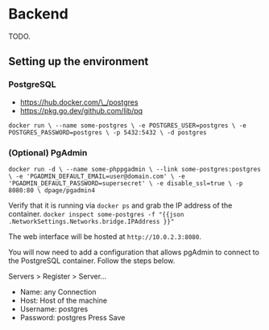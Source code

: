 # Backend

TODO.

## Setting up the environment

### PostgreSQL

- https://hub.docker.com/\_/postgres
- https://pkg.go.dev/github.com/lib/pq

``
docker run \
	--name some-postgres \
    -e POSTGRES_USER=postgres \
	-e POSTGRES_PASSWORD=postgres \
	-p 5432:5432 \
	-d postgres
``

### (Optional) PgAdmin

``
docker run -d \
    --name some-phppgadmin \
    --link some-postgres:postgres \
    -e 'PGADMIN_DEFAULT_EMAIL=user@domain.com' \
    -e 'PGADMIN_DEFAULT_PASSWORD=supersecret' \
    -e disable_ssl=true \
    -p 8080:80 \
    dpage/pgadmin4
``

Verify that it is running via `docker ps` and grab the IP address of the container.
`docker inspect some-postgres -f "{{json .NetworkSettings.Networks.bridge.IPAddress }}"`

The web interface will be hosted at `http://10.0.2.3:8080`.

You will now need to add a configuration that allows pgAdmin to connect to
the PostgreSQL container. Follow the steps below.

Servers > Register > Server...

- Name: any
  Connection
- Host: Host of the machine
- Username: postgres
- Password: postgres
  Press Save
